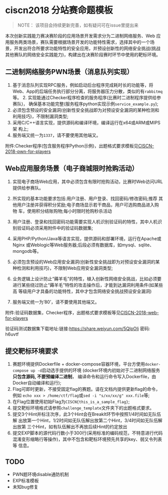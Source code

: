 # ciscn2018 分站赛命题模板

> NOTE： 该项目会持续更新完善，如有疑问可在issue里提出来

本次创新实践能力赛决赛阶段的应用场景开发需求分为二进制网络服务、Web 应用服务两类场景，赛队需要根据场景开发的功能特性需求，选择其中的一个场 景，开发出符合所要求功能特性的安全应用，并预设创新性的网络安全挑战(挑战 其他赛队的网络安全实践能力)，构建出在决赛阶段赛时环节中使用的靶标环境。

## 二进制网络服务PWN场景（消息队列实现）
1. 基于消息队列实现RPC服务，例如启动后台程序完成耗时长的功能等，将 Web、App的后端任务执行部分分离，将服务器压力分散，类似的有`rabbitmq`等。 2. 实现能通过Checker程序检查的服务程序(比赛时二进制程序提供给参赛队)， 确保基本功能完整(服务程序python实现示例`service_example.py`);
3. 必须包含预设的安全漏洞(创新性安全挑战即为对预设安全漏洞的某种检测和 利用技巧)，不限制漏洞类型;
4. 采用C/C++语言实现，提供源码和编译环境，编译运行在x64或ARM或MIPS架 构上;
5. 服务端又统一为`1337`，请不要使用其他端又。

附件:Checker程序(包含服务程序Python示例)，出题格式要求模板见[CISCN-2018-pwn-for-players](./CISCN-2018-pwn-for-players/README.md)

## Web应用服务场景（电子商城限时抢购活动）
1. 实现电子商场Web应用，其中必须包含有限时抢购活动，比赛时Web访问URL 提供给参赛队。
2. 所实现的基本功能要求包括:用户注册、用户登录、找回密码/修改密码;推荐 其他用户注册并获得积分奖励;电子商场显示若干商品，用户可选购商品进入购物 车，使用积分结账购物;每小时限时抢购秒杀活动
3. 用户注册、登录和找回密码功能需要实现人机识别验证码的特性，其中人机识 别验证码必须采用附件中的验证码数据集;

4. 采用PHP/Python/Java等语言实现，提供源码和部署环境，运行在Apache或Nginx 或Weblogic等Web服务器;后段必须有数据库，如mysql、sqlite、mongodb等。
5. 必须包含预设的Web应用安全漏洞(创新性安全挑战即为对预设安全漏洞的某 种检测和利用技巧)，不限制Web应用安全漏洞类型;
6. 业务逻辑上设计防止“薅羊毛”的特性，植入创新性网络安全挑战，比如必须要 进行某些绕过防止“薅羊毛”特性的攻击操作后，才能到达漏洞利用条件(如某些高 等级用户才具备的功能特性，其中才包含网络安全挑战预设安全漏洞)
7. 服务端又统一为’80’，请不要使用其他端又。

附件:验证码数据集，Checker程序，出题格式要求模板等见[CISCN-2018-web-for-players](./CISCN-2018-web-for-players/README.md)

验证码测试数据集下载地址:链接:https://share.weiyun.com/5QlpOIi 密码: h6uvtf

## 提交靶标环境要求
1. 赛题环境提供Dockerfile + docker-compose容器环境，平台方使用`docker-compose up -d`启动选手提供的环境
(docker环境内初始对于二进制网络服务**只包含源码, 不要预编译二进制**， 编译命令和运行命令写入Dockerfile，由Docker自动编译和运行);
2. Flag可即时更新，不接受固定flag的赛题。请在文档内提供更新flag的命令，例如 `echo xxx > /home/ctf/flag`或`sed -i "s/xx/xx/g" xxx.file`等;
3. 在Flag位置使用初始Flag为`CISCN{this_is_a_sample_flag}`;
4. 提交靶标环境格式请参照`challenge_template`文件夹下的出题格式要求。
5. 提交3个Hint并标注次序，此3个Hint会在BreakIt环节中按照1/4时间如无队伍解 出放第一个Hint，1/2时间如无队伍解出放第二个Hint，3/4时间如无队伍解出放第 三个Hint，如有队伍解出不再放后续Hint的约定放出
6. 提交EXP脚本的源代码行数小于300行(采用标准的编码规范，不特意进行代码 混淆变形缩略行等操作)，其中不包含和靶标环境预先共享的key、弱又令列表等 信息。

## TODO
* PWN题环境disable通防机制
* EXP标准模板
* 未知bug修复
